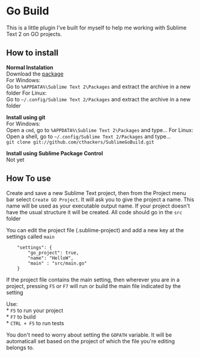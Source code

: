 # Go Build

This is a little plugin I've built for myself to help me working with Sublime Text 2 on GO projects. 


## How to install

<b>Normal Instalation</b><br>
Download the [package](https://github.com/cthackers/SublimeGoBuild/zipball/master)<br>
For Windows:<br>
Go to `%APPDATA%\Sublime Text 2\Packages` and extract the archive in a new folder
For Linux:<br>
Go to `~/.config/Sublime Text 2/Packages` and extract the archive in a new folder

<b>Install using git</b><br>
For Windows:<br>
Open a `cmd`, go to `%APPDATA%\Sublime Text 2\Packages` and type...
For Linux:<br>
Open a shell, go to `~/.config/Sublime Text 2/Packages` and type...
<br>
`git clone git://github.com/cthackers/SublimeGoBuild.git`

<b>Install using Sublime Package Control</b><br>
Not yet

## How To use
Create and save a new Sublime Text project, then from the Project menu bar select `Create GO Project`. 
It will ask you to give the project a name. This name will be used as your executable output name.
If your project doesn't have the usual structure it will be created. All code should go in the `src` folder

You can edit the project file (.sublime-project) and add a new key at the settings called `main` 

```
	"settings": {
        "go_project": true, 
        "name": "HelloW",
        "main" : "src/main.go"
    }
```

If the project file contains the main setting, then wherever you are in a project, pressing `F5` or `F7` 
will run or build the main file indicated by the setting

Use:<br>
	* `F5` to run your project<br>
	* `F7` to build<br>
	* `CTRL + F5` to run tests<br>


You don't need to worry about setting the `GOPATH` variable. It will be automaticall set based on the project of which the file you're editing belongs to.